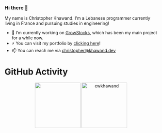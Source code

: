 ### Hi there 👋

My name is Christopher Khawand. I'm a Lebanese programmer currently living in France and pursuing studies in engineering!
- 🔭 I’m currently working on [GrowStocks](https://growstocks.xyz), which has been my main project for a while now.
- ⚡ You can visit my portfolio by [clicking here](https://christopher.khawand.dev)!
- 📫 You can reach me via christopher@khawand.dev

<h1>GitHub Activity</h1>
 <p align="center">
   <img height="150px" src="https://github-readme-stats.vercel.app/api?username=cwkhawand&show_icons=true&count_private=true&theme=tokyonight" />&nbsp;<img height="150px" src="https://github-readme-stats.vercel.app/api/top-langs/?username=cwkhawand&layout=compact&count_private=true&theme=tokyonight" alt="cwkhawand" />
</p>
